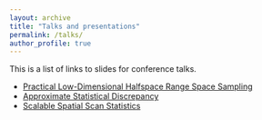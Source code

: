 ```yaml
---
layout: archive
title: "Talks and presentations"
permalink: /talks/
author_profile: true
---
```

This is a list of links to slides for conference talks.

* [Practical Low-Dimensional Halfspace Range Space Sampling](https://michaelmathen.github.io/files/ESA_Slides.pdf)
* [Approximate Statistical Discrepancy](https://michaelmathen.github.io/files/ISAAC_slides.pdf)
* [Scalable Spatial Scan Statistics](https://michaelmathen.github.io/files/Slides.pdf)

